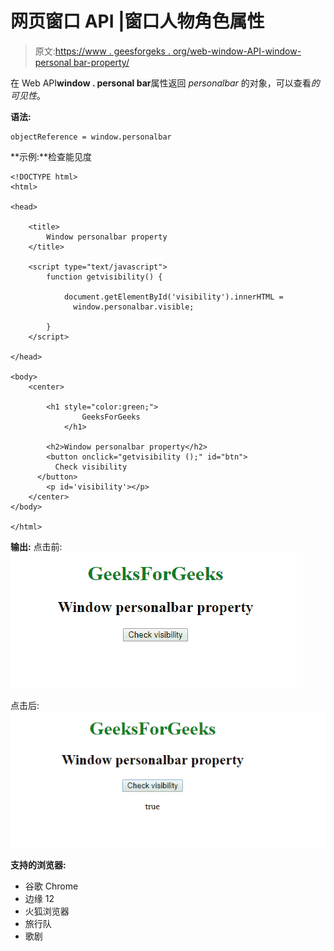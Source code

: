 # 网页窗口 API |窗口人物角色属性

> 原文:[https://www . geesforgeks . org/web-window-API-window-personal bar-property/](https://www.geeksforgeeks.org/web-window-api-window-personalbar-property/)

在 Web API**window . personal bar**属性返回 *personalbar* 的对象，可以查看*的可见性*。

**语法:**

```
objectReference = window.personalbar
```

**示例:**检查能见度

```
<!DOCTYPE html>
<html>

<head>

    <title>
        Window personalbar property
    </title>

    <script type="text/javascript">
        function getvisibility() {

            document.getElementById('visibility').innerHTML =
              window.personalbar.visible;

        }
    </script>

</head>

<body>
    <center>

        <h1 style="color:green;">  
                GeeksForGeeks  
            </h1>

        <h2>Window personalbar property</h2>
        <button onclick="getvisibility ();" id="btn">
          Check visibility
      </button>
        <p id='visibility'></p>
    </center>
</body>

</html>
```

**输出:**
点击前:
![](img/8370b53b5e34076030f7610273e5343d.png)

点击后:
![](img/ffa8560c5a70e342ae8c97d480602057.png)

**支持的浏览器:**

*   谷歌 Chrome
*   边缘 12
*   火狐浏览器
*   旅行队
*   歌剧